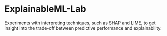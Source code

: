 # ExplainableML-Lab
Experiments with interpreting techniques, such as SHAP and LIME, to get insight into the trade-off between predictive performance and explainability.
